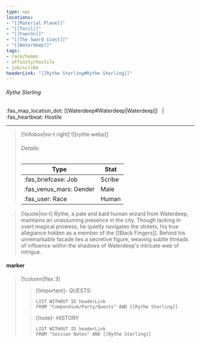 ```yaml
---
type: npc
locations:
- "[[Material Plane]]"
- "[[Toril]]"
- "[[Faerûn]]"
- "[[The Sword Coast]]"
- "[[Waterdeep]]"
tags:
- race/human
- affinity/hostile
- job/scribe
headerLink: "[[Rythe Sterling#Rythe Sterling]]"
---
```

###### Rythe Sterling
<span class="sub2">:fas_map_location_dot: [[Waterdeep#Waterdeep|Waterdeep]] &nbsp; | &nbsp; :fas_heartbeat: Hostile</span>
___

> [!infobox|no-t right]
> ![[rythe.webp]]
> ###### Details:
> | Type | Stat |
> | ---- | ---- |
> | :fas_briefcase: Job | Scribe |
> | :fas_venus_mars: Gender | Male |
> | :fas_user: Race | Human |
<span class="clearfix"></span>

> [!quote|no-t]
>Rythe, a pale and bald human wizard from Waterdeep, maintains an unassuming presence in the city. Though lacking in overt magical prowess, he quietly navigates the streets, his true allegiance hidden as a member of the [[Black Fingers]]. Behind his unremarkable facade lies a secretive figure, weaving subtle threads of influence within the shadows of Waterdeep's intricate web of intrigue.

#### marker
> [!column|flex 3]
>> [!important]- QUESTS:
>>```dataview
>>LIST WITHOUT ID headerLink
>>FROM "Compendium/Party/Quests" AND [[Rythe Sterling]]
>
>>[!note]- HISTORY
>>```dataview
>>LIST WITHOUT ID headerLink
>>FROM "Session Notes" AND [[Rythe Sterling]]